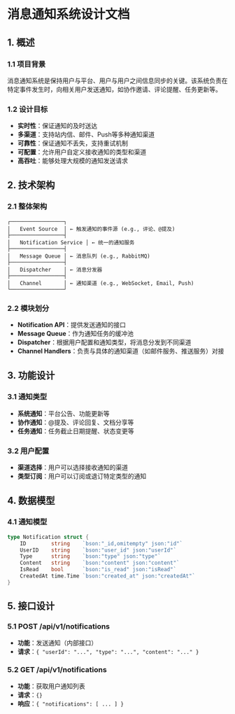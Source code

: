 # 消息通知系统设计文档

## 1. 概述

### 1.1 项目背景
消息通知系统是保持用户与平台、用户与用户之间信息同步的关键。该系统负责在特定事件发生时，向相关用户发送通知，如协作邀请、评论提醒、任务更新等。

### 1.2 设计目标
- **实时性**：保证通知的及时送达
- **多渠道**：支持站内信、邮件、Push等多种通知渠道
- **可靠性**：保证通知不丢失，支持重试机制
- **可配置**：允许用户自定义接收通知的类型和渠道
- **高吞吐**：能够处理大规模的通知发送请求

## 2. 技术架构

### 2.1 整体架构
```
┌─────────────────┐
│   Event Source  │ ← 触发通知的事件源 (e.g., 评论、@提及)
├─────────────────┤
│   Notification Service │ ← 统一的通知服务
├─────────────────┤
│   Message Queue │ ← 消息队列 (e.g., RabbitMQ)
├─────────────────┤
│   Dispatcher    │ ← 消息分发器
├─────────────────┤
│   Channel       │ ← 通知渠道 (e.g., WebSocket, Email, Push)
└─────────────────┘
```

### 2.2 模块划分
- **Notification API**：提供发送通知的接口
- **Message Queue**：作为通知任务的缓冲池
- **Dispatcher**：根据用户配置和通知类型，将消息分发到不同渠道
- **Channel Handlers**：负责与具体的通知渠道（如邮件服务、推送服务）对接

## 3. 功能设计

### 3.1 通知类型
- **系统通知**：平台公告、功能更新等
- **协作通知**：@提及、评论回复、文档分享等
- **任务通知**：任务截止日期提醒、状态变更等

### 3.2 用户配置
- **渠道选择**：用户可以选择接收通知的渠道
- **类型订阅**：用户可以订阅或退订特定类型的通知

## 4. 数据模型

### 4.1 通知模型
```go
type Notification struct {
    ID        string    `bson:"_id,omitempty" json:"id"`
    UserID    string    `bson:"user_id" json:"userId"`
    Type      string    `bson:"type" json:"type"`
    Content   string    `bson:"content" json:"content"`
    IsRead    bool      `bson:"is_read" json:"isRead"`
    CreatedAt time.Time `bson:"created_at" json:"createdAt"`
}
```

## 5. 接口设计

### 5.1 POST /api/v1/notifications
- **功能**：发送通知（内部接口）
- **请求**：`{ "userId": "...", "type": "...", "content": "..." }`

### 5.2 GET /api/v1/notifications
- **功能**：获取用户通知列表
- **请求**：`{}`
- **响应**：`{ "notifications": [ ... ] }`